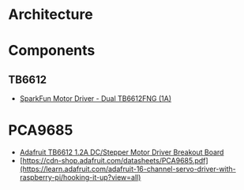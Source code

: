 # Architecture

# Components

## TB6612

- [SparkFun Motor Driver - Dual TB6612FNG (1A)](https://www.sparkfun.com/products/9457)

# PCA9685

- [Adafruit TB6612 1.2A DC/Stepper Motor Driver Breakout Board](https://learn.adafruit.com/adafruit-tb6612-h-bridge-dc-stepper-motor-driver-breakout/overview)
- [https://cdn-shop.adafruit.com/datasheets/PCA9685.pdf](https://learn.adafruit.com/adafruit-16-channel-servo-driver-with-raspberry-pi/hooking-it-up?view=all)